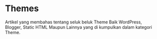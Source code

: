 # Themes

Artikel yang membahas tentang seluk beluk Theme Baik WordPress, Blogger, Static
HTML Maupun Lainnya yang di kumpulkan dalam kategori Theme.